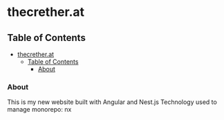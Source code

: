 # thecrether.at

## Table of Contents

- [thecrether.at](#thecretherat)
  - [Table of Contents](#table-of-contents)
    - [About](#about)

### About

This is my new website built with Angular and Nest.js
Technology used to manage monorepo: nx
